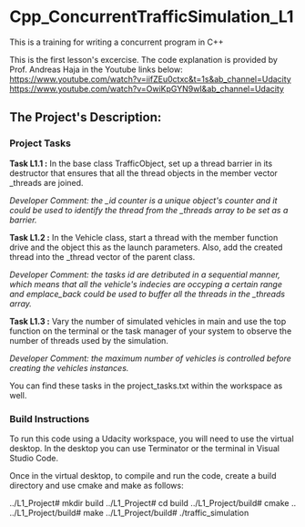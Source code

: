 # Cpp_ConcurrentTrafficSimulation_L1
This is a training for writing a concurrent program in C++

This is the first lesson's excercise. The code explanation is provided by Prof. Andreas Haja in the Youtube links below:
https://www.youtube.com/watch?v=iifZEu0ctxc&t=1s&ab_channel=Udacity 
https://www.youtube.com/watch?v=OwiKpGYN9wI&ab_channel=Udacity

## The Project's Description:

### Project Tasks
**Task L1.1 :** In the base class TrafficObject, set up a thread barrier in its destructor that ensures that all the thread objects in the member vector _threads are joined.

*Developer Comment: the _id counter is a unique object's counter and it could be used to identify the thread from the _threads array to be set as a barrier.*

**Task L1.2 :** In the Vehicle class, start a thread with the member function drive and the object this as the launch parameters. Also, add the created thread into the _thread vector of the parent class.

*Developer Comment: the tasks id are detributed in a sequential manner, which means that all the vehicle's indecies are occyping a certain range and emplace_back could be used to buffer all the threads in the _threads array.*

**Task L1.3 :** Vary the number of simulated vehicles in main and use the top function on the terminal or the task manager of your system to observe the number of threads used by the simulation.

*Developer Comment: the maximum number of vehicles is controlled before creating the vehicles instances.*

You can find these tasks in the project_tasks.txt within the workspace as well.

### Build Instructions
To run this code using a Udacity workspace, you will need to use the virtual desktop. In the desktop you can use Terminator or the terminal in Visual Studio Code.

Once in the virtual desktop, to compile and run the code, create a build directory and use cmake and make as follows:

../L1_Project# mkdir build 
../L1_Project# cd build 
../L1_Project/build# cmake .. 
../L1_Project/build# make 
../L1_Project/build# ./traffic_simulation
